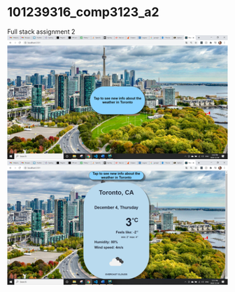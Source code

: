 # 101239316_comp3123_a2
Full stack assignment 2
![alt text](https://github.com/polosataya-koza/101239316_comp3123_a2/blob/master/Screenshot1.png?raw=true)
![alt text](https://github.com/polosataya-koza/101239316_comp3123_a2/blob/master/Screenshot2.png?raw=true)
